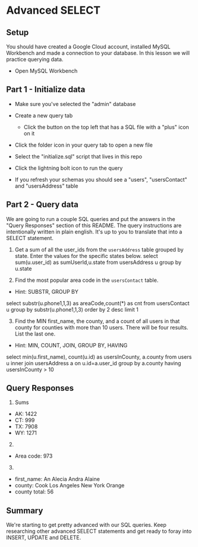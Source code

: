 # Advanced SELECT

## Setup

You should have created a Google Cloud account, installed MySQL Workbench and made a connection to your database. In this lesson we will practice querying data.

* Open MySQL Workbench

## Part 1 - Initialize data

* Make sure you've selected the "admin" database

* Create a new query tab
  * Click the button on the top left that has a SQL file with a "plus" icon on it

* Click the folder icon in your query tab to open a new file

* Select the "initialize.sql" script that lives in this repo

* Click the lightning bolt icon to run the query

* If you refresh your schemas you should see a "users", "usersContact" and "usersAddress" table

## Part 2 - Query data

We are going to run a couple SQL queries and put the answers in the "Query Responses" section of this README. The query instructions are intentionally written in plain english. It's up to you to translate that into a SELECT statement.

1. Get a sum of all the user_ids from the `usersAddress` table grouped by state. Enter the values for the specific states below.
select sum(u.user_id) as sumUserId,u.state
from usersAddress u 
group by u.state

2. Find the most popular area code in the `usersContact` table. 
  * Hint: SUBSTR, GROUP BY

select substr(u.phone1,1,3) as areaCode,count(*) as cnt
from usersContact u
group by substr(u.phone1,1,3)
order by 2 desc
limit 1

3. Find the MIN first_name, the county, and a count of all users in that county for counties with more than 10 users. There will be four results. List the last one. 
  * Hint: MIN, COUNT, JOIN, GROUP BY, HAVING

select min(u.first_name),
count(u.id) as usersInCounty,
a.county
from users u inner join usersAddress a on u.id=a.user_id
group by a.county
having usersInCounty > 10



## Query Responses

1. Sums
  * AK: 1422
  * CT: 999
  * TX: 7908
  * WY: 1271

2.
  * Area code: 973

3.
  * first_name: An Alecia Andra Alaine
  * county: Cook Los Angeles New York Orange
  * county total: 56


## Summary

We're starting to get pretty advanced with our SQL queries. Keep researching other advanced SELECT statements and get ready to foray into INSERT, UPDATE and DELETE.